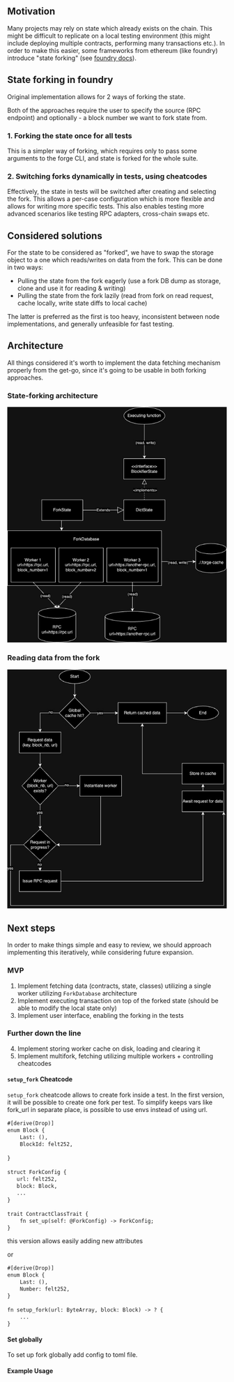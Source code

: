 ## Motivation

Many projects may rely on state which already exists on the chain. 
This might be difficult to replicate on a local testing environment 
(this might include deploying multiple contracts, performing many transactions etc.).
In order to make this easier, some frameworks from ethereum (like foundry) introduce "state forking" (see [foundry docs](https://book.getfoundry.sh/forge/fork-testing)).

## State forking in foundry

Original implementation allows for 2 ways of forking the state.

Both of the approaches require the user to specify the source (RPC endpoint) and optionally - a block number we want to fork state from.

### 1. Forking the state once for all tests
This is a simpler way of forking, which requires only to pass some arguments to the forge CLI, 
and state is forked for the whole suite.

### 2. Switching forks dynamically in tests, using cheatcodes
Effectively, the state in tests will be switched after creating and selecting the fork. 
This allows a per-case configuration which is more flexible and allows for writing more specific tests.
This also enables testing more advanced scenarios like testing RPC adapters, cross-chain swaps etc. 

## Considered solutions

For the state to be considered as "forked", we have to swap the storage object 
to a one which reads/writes on data from the fork. This can be done in two ways:

- Pulling the state from the fork eagerly (use a fork DB dump as storage, clone and use it for reading & writing)
- Pulling the state from the fork lazily (read from fork on read request, cache locally, write state diffs to local cache)

The latter is preferred as the first is too heavy, inconsistent between node implementations, and generally 
unfeasible for fast testing.

## Architecture

All things considered it's worth to implement the data fetching mechanism properly from the get-go, 
since it's going to be usable in both forking approaches.

### State-forking architecture

![State forking architecture diagram](./state_forking_arch_diag.jpg)

### Reading data from the fork

![Read state flow diagram](./read_state_flow_diag.jpg)


## Next steps

In order to make things simple and easy to review, we should approach implementing this iteratively, 
while considering future expansion. 

### MVP
1. Implement fetching data (contracts, state, classes) utilizing a single worker utilizing `ForkDatabase` architecture
2. Implement executing transaction on top of the forked state (should be able to modify the local state only)
3. Implement user interface, enabling the forking in the tests

### Further down the line
4. Implement storing worker cache on disk, loading and clearing it
5. Implement multifork, fetching utilizing multiple workers + controlling cheatcodes

#### `setup_fork` Cheatcode
`setup_fork` cheatcode allows to create fork inside a test. In the first version, it will be possible to create one fork per test. To simplify keeps vars like fork_url in separate place, is possible to use envs instead of using url.

```cairo
#[derive(Drop)]
enum Block {
    Last: (),
    BlockId: felt252,

}

struct ForkConfig {
   url: felt252,
   block: Block,
   ...
}

trait ContractClassTrait {
    fn set_up(self: @ForkConfig) -> ForkConfig;
}
```

this version allows easily adding new attributes

or

```
#[derive(Drop)]
enum Block {
    Last: (),
    Number: felt252,
}

fn setup_fork(url: ByteArray, block: Block) -> ? {
    ...
}
```

#### Set globally
To set up fork globally add config to toml file.


#### Example Usage